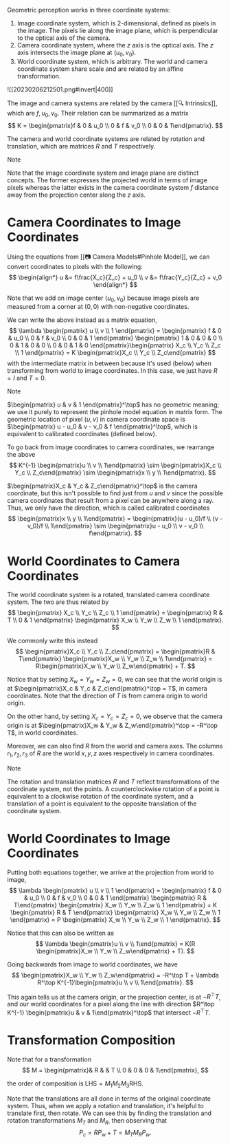 Geometric perception works in three coordinate systems:
1. Image coordinate system, which is 2-dimensional, defined as pixels in the image. The pixels lie along the image plane, which is perpendicular to the optical axis of the camera.
2. Camera coordinate system, where the $z$ axis is the optical axis. The $z$ axis intersects the image plane at $(u_0, v_0)$.
3. World coordinate system, which is arbitrary. The world and camera coordinate system share scale and are related by an affine transformation.

![[20230206212501.png#invert|400]]

The image and camera systems are related by the camera [[🔍 Intrinsics]], which are $f, u_0, v_0$. Their relation can be summarized as a matrix 
$$
K = \begin{pmatrix}f & 0 & u_0 \\ 0 & f & v_0 \\ 0 & 0 & 1\end{pmatrix}.
$$

The camera and world coordinate systems are related by rotation and translation, which are matrices $R$ and $T$ respectively.

> [!note]
> Note that the image coordinate system and image plane are distinct concepts. The former expresses the projected world in terms of image pixels whereas the latter exists in the camera coordinate system $f$ distance away from the projection center along the $z$ axis.

# Camera Coordinates to Image Coordinates
Using the equations from [[📷 Camera Models#Pinhole Model]], we can convert coordinates to pixels with the following: 
$$
\begin{align*} u &= f\frac{X_c}{Z_c} + u_0 \\ v &= f\frac{Y_c}{Z_c} + v_0 \end{align*}
$$


Note that we add on image center $(u_0, v_0)$ because image pixels are measured from a corner at $(0, 0)$ with non-negative coordinates.

We can write the above instead as a matrix equation, 
$$
\lambda \begin{pmatrix} u \\ v \\ 1 \end{pmatrix} = \begin{pmatrix} f & 0 & u_0 \\ 0 & f & v_0 \\ 0 & 0 & 1 \end{pmatrix} \begin{pmatrix} 1 & 0 & 0 & 0 \\ 0 & 1 & 0 & 0 \\ 0 & 0 & 1 & 0 \end{pmatrix}\begin{pmatrix} X_c \\ Y_c \\ Z_c \\ 1 \end{pmatrix} = K \begin{pmatrix}X_c \\ Y_c \\ Z_c\end{pmatrix}
$$
 with the intermediate matrix in between because it's used (below) when transforming from world to image coordinates. In this case, we just have $R = I$ and $T = 0$.

> [!note]
> $\begin{pmatrix} u & v & 1 \end{pmatrix}^\top$ has no geometric meaning; we use it purely to represent the pinhole model equation in matrix form. The geometric location of pixel $(u, v)$ in camera coordinate space is $\begin{pmatrix} u - u_0 & v - v_0 & f \end{pmatrix}^\top$, which is equivalent to calibrated coordinates (defined below).

To go back from image coordinates to camera coordinates, we rearrange the above 
$$
K^{-1} \begin{pmatrix}u \\ v \\ 1\end{pmatrix} \sim \begin{pmatrix}X_c \\ Y_c \\ Z_c\end{pmatrix} \sim \begin{pmatrix}x \\ y \\ 1\end{pmatrix}.
$$


$\begin{pmatrix}X_c & Y_c & Z_c\end{pmatrix}^\top$ is the camera coordinate, but this isn't possible to find just from $u$ and $v$ since the possible camera coordinates that result from a pixel can be anywhere along a ray. Thus, we only have the direction, which is called calibrated coordinates 
$$
\begin{pmatrix}x \\ y \\ 1\end{pmatrix} = \begin{pmatrix}(u - u_0)/f \\ (v - v_0)/f \\ 1\end{pmatrix} \sim \begin{pmatrix}u - u_0 \\ v - v_0 \\ f\end{pmatrix}.
$$


# World Coordinates to Camera Coordinates
The world coordinate system is a rotated, translated camera coordinate system. The two are thus related by 
$$
\begin{pmatrix} X_c \\ Y_c \\ Z_c \\ 1 \end{pmatrix} = \begin{pmatrix} R & T \\ 0 & 1 \end{pmatrix} \begin{pmatrix} X_w \\ Y_w \\ Z_w \\ 1 \end{pmatrix}.
$$

We commonly write this instead 
$$
\begin{pmatrix}X_c \\ Y_c \\ Z_c\end{pmatrix} = \begin{pmatrix}R & T\end{pmatrix} \begin{pmatrix}X_w \\ Y_w \\ Z_w \\ 1\end{pmatrix} = R\begin{pmatrix}X_w \\ Y_w \\ Z_w\end{pmatrix} + T.
$$

Notice that by setting $X_w = Y_w = Z_w = 0$, we can see that the world origin is at $\begin{pmatrix}X_c & Y_c & Z_c\end{pmatrix}^\top = T$, in camera coordinates. Note that the direction of $T$ is from camera origin to world origin.

On the other hand, by setting $X_c = Y_c = Z_c = 0$, we observe that the camera origin is at $\begin{pmatrix}X_w & Y_w & Z_w\end{pmatrix}^\top = -R^\top T$, in world coordinates.

Moreover, we can also find $R$ from the world and camera axes. The columns $r_1, r_2, r_3$ of $R$ are the world $x, y, z$ axes respectively in camera coordinates.

> [!note]
> The rotation and translation matrices $R$ and $T$ reflect transformations of the coordinate system, not the points. A counterclockwise rotation of a point is equivalent to a clockwise rotation of the coordinate system, and a translation of a point is equivalent to the opposite translation of the coordinate system.

# World Coordinates to Image Coordinates
Putting both equations together, we arrive at the projection from world to image, 
$$
\lambda \begin{pmatrix} u \\ v \\ 1 \end{pmatrix} = \begin{pmatrix} f & 0 & u_0 \\ 0 & f & v_0 \\ 0 & 0 & 1 \end{pmatrix} \begin{pmatrix} R & T\end{pmatrix} \begin{pmatrix} X_w \\ Y_w \\ Z_w \\ 1 \end{pmatrix} = K \begin{pmatrix} R & T \end{pmatrix} \begin{pmatrix} X_w \\ Y_w \\ Z_w \\ 1 \end{pmatrix} = P \begin{pmatrix} X_w \\ Y_w \\ Z_w \\ 1 \end{pmatrix}.
$$

Notice that this can also be written as 
$$
\lambda \begin{pmatrix}u \\ v \\ 1\end{pmatrix} = K(R \begin{pmatrix}X_w \\ Y_w \\ Z_w\end{pmatrix} + T).
$$


Going backwards from image to world coordinates, we have 
$$
\begin{pmatrix}X_w \\ Y_w \\ Z_w\end{pmatrix} = -R^\top T + \lambda R^\top K^{-1}\begin{pmatrix}u \\ v \\ 1\end{pmatrix}.
$$

This again tells us at the camera origin, or the projection center, is at $-R^\top T$, and our world coordinates for a pixel along the line with direction $R^\top K^{-1} \begin{pmatrix}u & v & 1\end{pmatrix}^\top$ that intersect $-R^\top T$.

# Transformation Composition
Note that for a transformation 
$$
M = \begin{pmatrix}& R & & T \\ 0 & 0 & 0 & 1\end{pmatrix},
$$

the order of composition is $\text{LHS} = M_1 M_2 M_3 \text{RHS}$.

Note that the translations are all done in terms of the original coordinate system. Thus, when we apply a rotation and translation, it's helpful to translate first, then rotate. We can see this by finding the translation and rotation transformations $M_T$ and $M_R$, then observing that 
$$
P_c = RP_w + T = M_T M_R P_w.
$$
